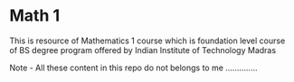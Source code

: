 # Math 1
This is resource of Mathematics 1 course which is foundation level course of BS degree program offered by Indian Institute of Technology Madras 

Note - All these content in this repo do not belongs to me ..............
